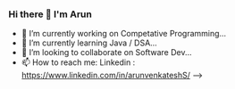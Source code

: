 ### Hi there 👋 I'm Arun
- 🔭 I’m currently working on Competative Programming...
- 🌱 I’m currently learning Java / DSA...
- 👯 I’m looking to collaborate on Software Dev...
- 📫 How to reach me:
      Linkedin : https://www.linkedin.com/in/arunvenkateshS/
-->
